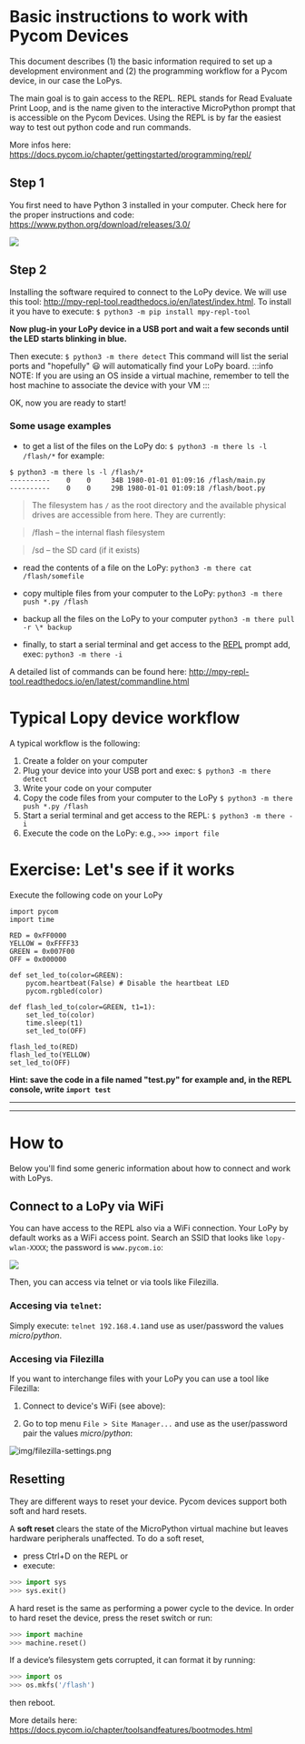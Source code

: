 # Basic instructions to work with Pycom Devices

This document describes (1) the basic information required to set up a development environment and (2) the programming workflow for a Pycom device, in our case the LoPys. 

The main goal is to gain access to the REPL. REPL stands for Read Evaluate Print Loop, and is the name given to the interactive MicroPython prompt that is accessible on the Pycom Devices. Using the REPL is by far the easiest way to test out python code and run commands. 

More infos here: https://docs.pycom.io/chapter/gettingstarted/programming/repl/

## Step 1
You first need to have Python 3 installed in your computer. Check here for the proper instructions and code: https://www.python.org/download/releases/3.0/

![](https://i.imgur.com/SGbpW1r.png)

## Step 2
Installing the software required to connect to the LoPy device. We will use this tool: http://mpy-repl-tool.readthedocs.io/en/latest/index.html. To install it you have to execute: 
```$ python3 -m pip install mpy-repl-tool```

**Now plug-in your LoPy device in a USB port and wait a few seconds until the LED starts blinking in blue.**

Then execute: `$ python3 -m there detect`
This command will list the serial ports and "hopefully" :smiley: will automatically find your LoPy board.
:::info
NOTE: If you are using an OS inside a virtual machine, remember to tell the host machine to associate the device with your VM
:::

OK, now you are ready to start!

### Some usage examples

* to get a list of the files on the LoPy do: `$ python3 -m there ls -l /flash/*`
for example:
```
$ python3 -m there ls -l /flash/*
----------    0    0     34B 1980-01-01 01:09:16 /flash/main.py
----------    0    0     29B 1980-01-01 01:09:18 /flash/boot.py
```

> The filesystem has ``/`` as the root directory and the available physical drives are accessible from here. They are currently:

> /flash – the internal flash filesystem

> /sd – the SD card (if it exists)

* read the contents of a file on the LoPy:
```python3 -m there cat /flash/somefile```

* copy multiple files from your computer to the LoPy:
```python3 -m there push *.py /flash```

* backup all the files on the LoPy to your computer
```python3 -m there pull -r \* backup```

* finally, to start a serial terminal and get access to the [REPL](https://docs.pycom.io/chapter/toolsandfeatures/repl/) prompt add, exec:
```python3 -m there -i```

A detailed list of commands can be found here: http://mpy-repl-tool.readthedocs.io/en/latest/commandline.html

# Typical Lopy device workflow
A typical workflow is the following:

1. Create a folder on your computer
1. Plug your device into your USB port and exec:
```$ python3 -m there detect```
1. Write your code on your computer
1. Copy the code files from your computer to the LoPy
```$ python3 -m there push *.py /flash```
1. Start a serial terminal and get access to the REPL:
```$ python3 -m there -i```
1. Execute the code on the LoPy: e.g., `>>> import file` 

# Exercise: Let's see if it works

Execute the following code on your LoPy
```python=
import pycom
import time

RED = 0xFF0000
YELLOW = 0xFFFF33
GREEN = 0x007F00
OFF = 0x000000

def set_led_to(color=GREEN):
    pycom.heartbeat(False) # Disable the heartbeat LED
    pycom.rgbled(color)

def flash_led_to(color=GREEN, t1=1):
    set_led_to(color)
    time.sleep(t1)
    set_led_to(OFF)

flash_led_to(RED)
flash_led_to(YELLOW)
set_led_to(OFF)   
```

**Hint: save the code in a file named "test.py" for example and, in the REPL console, write ```import test```**

---
---

# How to

Below you'll find some generic information about how to connect and work with LoPys.

## Connect to a LoPy via WiFi

You can have access to the REPL also via a WiFi connection. Your LoPy by default works as a WiFi access point. Search an SSID that looks like `lopy-wlan-XXXX`; the password is  `www.pycom.io`:

![](https://i.imgur.com/dvGQbSI.png)

Then, you can access via telnet or via tools like Filezilla.

### Accesing via `telnet`:
Simply execute:
```telnet 192.168.4.1```and use as user/password the values *micro*/*python*.

### Accesing via Filezilla

If you want to interchange files with your LoPy you can use a tool like Filezilla:

1. Connect to device's WiFi (see above):

2. Go to top menu `File > Site Manager...` and use as the user/password pair the values *micro*/*python*:

![img/filezilla-settings.png](http://i.imgur.com/SAN02Pa.png)


## Resetting
They are different ways to reset your device. Pycom devices support both soft and hard resets. 

A **soft reset** clears the state of the MicroPython virtual machine but leaves hardware peripherals unaffected. To do a soft reset, 

* press Ctrl+D on the REPL or 
* execute:
```python
>>> import sys
>>> sys.exit()
```

A hard reset is the same as performing a power cycle to the device. In order to hard reset the device, press the reset switch or run:
```python
>>> import machine
>>> machine.reset()
```

If a device’s filesystem gets corrupted, it can format it by running:
```python
>>> import os
>>> os.mkfs('/flash')
```

then reboot.

More details here: https://docs.pycom.io/chapter/toolsandfeatures/bootmodes.html
